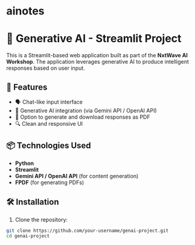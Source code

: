 # ainotes
# 🧠 Generative AI - Streamlit Project

This is a Streamlit-based web application built as part of the **NxtWave AI Workshop**. The application leverages generative AI to produce intelligent responses based on user input.

## 🚀 Features

- 🗣️ Chat-like input interface
- 🤖 Generative AI integration (via Gemini API / OpenAI API)
- 📄 Option to generate and download responses as PDF
- 🔍 Clean and responsive UI

## 📦 Technologies Used

- **Python**
- **Streamlit**
- **Gemini API / OpenAI API** (for content generation)
- **FPDF** (for generating PDFs)

## 🛠 Installation

1. Clone the repository:

```bash
git clone https://github.com/your-username/genai-project.git
cd genai-project
